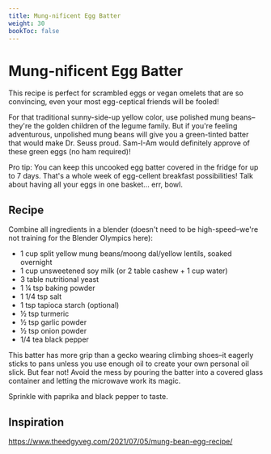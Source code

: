 ```yaml
---
title: Mung-nificent Egg Batter
weight: 30
bookToc: false
---
```


# Mung-nificent Egg Batter

This recipe is perfect for scrambled eggs or vegan omelets that are so convincing, even your most egg-ceptical friends will be fooled!

For that traditional sunny-side-up yellow color, use polished mung beans–they're the golden children of the legume family. But if you're feeling adventurous, unpolished mung beans will give you a green-tinted batter that would make Dr. Seuss proud. Sam-I-Am would definitely approve of these green eggs (no ham required)!

Pro tip: You can keep this uncooked egg batter covered in the fridge for up to 7 days. That's a whole week of egg-cellent breakfast possibilities! Talk about having all your eggs in one basket... err, bowl.

## Recipe

Combine all ingredients in a blender (doesn't need to be high-speed–we're not training for the Blender Olympics here):

- 1 cup split yellow mung beans/moong dal/yellow lentils, soaked overnight
- 1 cup unsweetened soy milk (or 2 table cashew + 1 cup water)
- 3 table nutritional yeast
- 1 ¼ tsp baking powder
- 1 1/4 tsp salt
- 1 tsp tapioca starch (optional)
- ½ tsp turmeric
- ½ tsp garlic powder
- ½ tsp onion powder
- 1/4 tea black pepper

This batter has more grip than a gecko wearing climbing shoes–it eagerly sticks to pans unless you use enough oil to create your own personal oil slick. But fear not! Avoid the mess by pouring the batter into a covered glass container and letting the microwave work its magic.

Sprinkle with paprika and black pepper to taste.

## Inspiration

https://www.theedgyveg.com/2021/07/05/mung-bean-egg-recipe/
